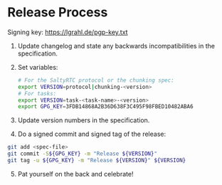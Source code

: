 Release Process
===============

Signing key: https://lgrahl.de/pgp-key.txt

1. Update changelog and state any backwards incompatibilities in
   the specification.

2. Set variables:

   ```bash
   # For the SaltyRTC protocol or the chunking spec:
   export VERSION=protocol|chunking-<version>
   # For tasks:
   export VERSION=task-<task-name>-<version>
   export GPG_KEY=3FDB14868A2B36D638F3C495F98FBED10482ABA6
   ```
   
3. Update version numbers in the specification.

4. Do a signed commit and signed tag of the release:

  ```bash
  git add <spec-file>
  git commit -S${GPG_KEY} -m "Release ${VERSION}"
  git tag -u ${GPG_KEY} -m "Release ${VERSION}" ${VERSION}
  ```

5. Pat yourself on the back and celebrate!

